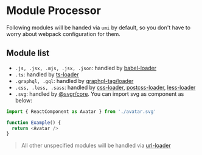 # Module Processor

Following modules will be handed via `umi` by default, so you don't have to worry about webpack configuration for them.

## Module list

* `.js, .jsx, .mjs, .jsx, .json`: handled by [babel-loader](https://www.npmjs.com/package/babel-loader)
* `.ts`: handled by [ts-loader](https://www.npmjs.com/package/ts-loader)
* `.graphql, .gql`: handled by [graphql-tag/loader](https://www.npmjs.com/package/graphql-tag)
* `.css, .less, .sass`: handled by [css-loader](https://www.npmjs.com/package/css-loader), [postcss-loader](https://www.npmjs.com/package/postcss-loader), [less-loader](https://www.npmjs.com/package/less-loader)
* `.svg`: handled by [@svgr/core](https://www.npmjs.com/package/@svgr/core). You can import svg as component as below:

```javascript
import { ReactComponent as Avatar } from './avatar.svg'

function Example() {
  return <Avatar />
}
```


> All other unspecified modules will be handled via [url-loader](https://www.npmjs.com/package/url-loader)
